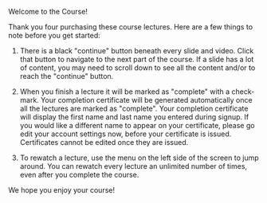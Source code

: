Welcome to the Course!

Thank you four purchasing these course lectures. Here are a few things to note before you get started:



1. There is a black "continue" button beneath every slide and video. Click that button to navigate to the next part of the course. If a slide has a lot of content, you may need to scroll down to see all the content and/or to reach the "continue" button.



2. When you finish a lecture it will be marked as "complete" with a check-mark. Your completion certificate will be generated automatically once all the lectures are marked as "complete". Your completion certificate will display the first name and last name you entered during signup. If you would like a different name to appear on your certificate, please go edit your account settings now, before your certificate is issued. Certificates cannot be edited once they are issued.



3. To rewatch a lecture, use the menu on the left side of the screen to jump around. You can rewatch every lecture an unlimited number of times, even after you complete the course.



We hope you enjoy your course!